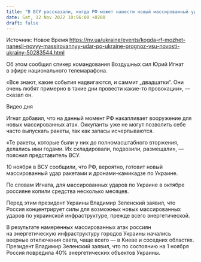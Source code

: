```yaml
---
title: "В ВСУ рассказали, когда РФ может нанести новый массированный удар по Украине"
date: Sat, 12 Nov 2022 10:56:00 +0200
draft: false
---
```

Источник: Новое Время https://nv.ua/ukraine/events/kogda-rf-mozhet-nanesli-novyy-massirovannyy-udar-po-ukraine-prognoz-vsu-novosti-ukrainy-50283544.html


 Об этом сообщил спикер командования Воздушных сил Юрий Игнат в эфире национального телемарафона.

«Все знают, какие события надвигаются, и саммит „двадцатки“. Они очень любят примерно в такие дни провести какие-то провокации», — сказал он.

 Видео дня   

Игнат добавил, что на данный момент РФ накапливает вооружение для новых массированных атак. Оккупанты уже не могут позволить себе часто выпускать ракеты, так как запасы исчерпываются.

«Те ракеты, которые были у них до полномасштабного вторжения, делались ими годами. Их складировали, подвозили, размещали», — пояснил представитель ВСУ.

10 ноября в ВСУ сообщили, что РФ, вероятно, готовит новый массированный удар ракетами и дронами-камикадзе по Украине.

По словам Игната, для массированных ударов по Украине в октябре россияне копили средства несколько месяцев.

Перед этим президент Украины Владимир Зеленский заявил, что Россия концентрирует силы для возможных новых массированных ударов по украинской инфраструктуре, прежде всего энергетической.

В результате намеренных массированных атак россиян на энергетическую инфраструктуру городов Украины начались веерные отключения света, чаще всего — в Киеве и соседних областях. Президент Владимир Зеленский заявил, что по состоянию на 1 ноября Россия повредила 40% энергетических объектов Украины.
